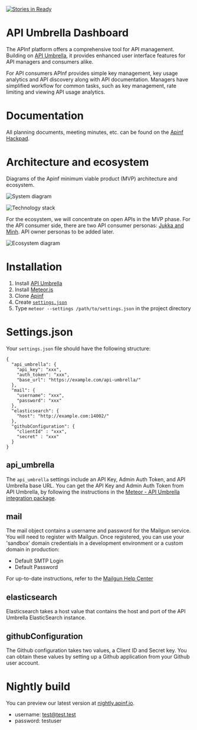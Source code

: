[![Stories in Ready](https://badge.waffle.io/apinf/api-umbrella-dashboard.png?label=ready&title=Ready)](https://waffle.io/apinf/api-umbrella-dashboard)
# API Umbrella Dashboard
The APInf platform offers a comprehensive tool for API management. Building on [API Umbrella](http://nrel.github.io/api-umbrella/), it provides enhanced user interface features for API managers and consumers alike.

For API consumers APInf provides simple key management, key usage analytics and API discovery along with API documentation. Managers have simplified workflow for common tasks, such as key management, rate limiting and viewing API usage analytics.

# Documentation

All planning documents, meeting minutes, etc. can be found on the [Apinf Hackpad](http://apinf.hackpad.com).

# Architecture and ecosystem
Diagrams of the Apinf minimum viable product (MVP) architecture and ecosystem.

![System diagram](https://cdn.rawgit.com/apinf/api-umbrella-dashboard/master/docs/outreach/system-diagram-simplified.svg)

![Technology stack](https://cdn.rawgit.com/apinf/api-umbrella-dashboard/master/docs/outreach/technology-stack.svg)

For the ecosystem, we will concentrate on open APIs in the MVP phase. For the API consumer side, there are two API consumer personas: [Jukka and Minh](https://cdn.rawgit.com/apinf/api-umbrella-dashboard/master/docs/UX/APINF%20consumer%20personas.pdf). API owner personas to be added later.

![Ecosystem diagram](https://cdn.rawgit.com/apinf/api-umbrella-dashboard/master/docs/APINF_MVP_ecosystem.svg)

# Installation

1. Install [API Umbrella](http://apiumbrella.io/download/)
2. Install [Meteor.js](https://www.meteor.com/install)
3. Clone [Apinf](https://github.com/apinf/api-umbrella-dashboard)
4. Create [`settings.json`](#Settings.json)
5. Type `meteor --settings /path/to/settings.json` in the project directory
 
# Settings.json

Your `settings.json` file should have the following structure:

```
{
  "api_umbrella": {
    "api_key": "xxx",
    "auth_token": "xxx",
    "base_url": "https://example.com/api-umbrella/"
  },
  "mail": {
    "username": "xxx",
    "password": "xxx"
  },
  "elasticsearch": {
    "host": "http://example.com:14002/"
  },
  "githubConfiguration": {
    "clientId" : "xxx",
    "secret" : "xxx"
  }
}
```

## api_umbrella
The `api_umbrella` settings include an API Key, Admin Auth Token, and API Umbrella base URL. You can get the API Key and Admin Auth Token from API Umbrella, by following the instructions in the [Meteor - API Umbrella integration package](https://github.com/brylie/meteor-api-umbrella#installation).

## mail
The mail object contains a username and password for the Mailgun service. You will need to register with Mailgun. Once registered, you can use your 'sandbox' domain credentials in a development environment or a custom domain in production:

* Default SMTP Login
* Default Password

For up-to-date instructions, refer to the [Mailgun Help Center](https://help.mailgun.com/hc/en-us)

## elasticsearch
Elasticsearch takes a host value that contains the host and port of the API Umbrella ElasticSearch instance.

## githubConfiguration
The Github configuration takes two values, a Client ID and Secret key. You can obtain these values by setting up a Github application from your Github user account.

# Nightly build
You can preview our latest version at [nightly.apinf.io](http://nightly.apinf.io).

* username: test@test.test
* password: testuser
